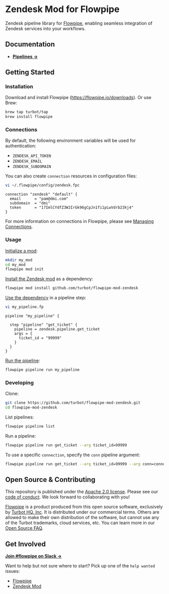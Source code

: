 # Zendesk Mod for Flowpipe

Zendesk pipeline library for [Flowpipe](https://flowpipe.io), enabling seamless integration of Zendesk services into your workflows.

## Documentation

- **[Pipelines →](https://hub.flowpipe.io/mods/turbot/zendesk/pipelines)**

## Getting Started

### Installation

Download and install Flowpipe (https://flowpipe.io/downloads). Or use Brew:

```sh
brew tap turbot/tap
brew install flowpipe
```

### Connections

By default, the following environment variables will be used for authentication:

- `ZENDESK_API_TOKEN`
- `ZENDESK_EMAIL`
- `ZENDESK_SUBDOMAIN`

You can also create `connection` resources in configuration files:

```sh
vi ~/.flowpipe/config/zendesk.fpc
```

```hcl
connection "zendesk" "default" {
  email      = "pam@dmi.com"
  subdomain  = "dmi"
  token      = "17ImlCYdfZ3WJIrGk96gCpJn1fi1pLwVdrb23kj4"
}
```

For more information on connections in Flowpipe, please see [Managing Connections](https://flowpipe.io/docs/run/connections).

### Usage

[Initialize a mod](https://flowpipe.io/docs/build/index#initializing-a-mod):

```sh
mkdir my_mod
cd my_mod
flowpipe mod init
```

[Install the Zendesk mod](https://flowpipe.io/docs/build/mod-dependencies#mod-dependencies) as a dependency:

```sh
flowpipe mod install github.com/turbot/flowpipe-mod-zendesk
```

[Use the dependency](https://flowpipe.io/docs/build/write-pipelines/index) in a pipeline step:

```sh
vi my_pipeline.fp
```

```hcl
pipeline "my_pipeline" {

  step "pipeline" "get_ticket" {
    pipeline = zendesk.pipeline.get_ticket
    args = {
      ticket_id = "99999"
    }
  }
}
```

[Run the pipeline](https://flowpipe.io/docs/run/pipelines):

```sh
flowpipe pipeline run my_pipeline
```

### Developing

Clone:

```sh
git clone https://github.com/turbot/flowpipe-mod-zendesk.git
cd flowpipe-mod-zendesk
```

List pipelines:

```sh
flowpipe pipeline list
```

Run a pipeline:

```sh
flowpipe pipeline run get_ticket --arg ticket_id=99999
```

To use a specific `connection`, specify the `conn` pipeline argument:

```sh
flowpipe pipeline run get_ticket --arg ticket_id=99999 --arg conn=connection.zendesk.zendesk_profile
```

## Open Source & Contributing

This repository is published under the [Apache 2.0 license](https://www.apache.org/licenses/LICENSE-2.0). Please see our [code of conduct](https://github.com/turbot/.github/blob/main/CODE_OF_CONDUCT.md). We look forward to collaborating with you!

[Flowpipe](https://flowpipe.io) is a product produced from this open source software, exclusively by [Turbot HQ, Inc](https://turbot.com). It is distributed under our commercial terms. Others are allowed to make their own distribution of the software, but cannot use any of the Turbot trademarks, cloud services, etc. You can learn more in our [Open Source FAQ](https://turbot.com/open-source).

## Get Involved

**[Join #flowpipe on Slack →](https://flowpipe.io/community/join)**

Want to help but not sure where to start? Pick up one of the `help wanted` issues:

- [Flowpipe](https://github.com/turbot/flowpipe/labels/help%20wanted)
- [Zendesk Mod](https://github.com/turbot/flowpipe-mod-zendesk/labels/help%20wanted)
